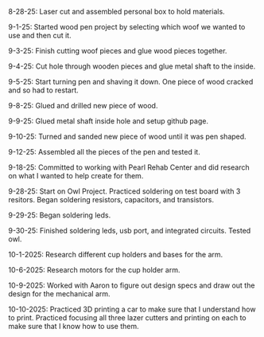 8-28-25:
Laser cut and assembled personal box to hold materials. 

9-1-25:
Started wood pen project by selecting which woof we wanted to use and then cut it. 

9-3-25: 
Finish cutting woof pieces and glue wood pieces together. 

9-4-25: 
Cut hole through wooden pieces and glue metal shaft to the inside. 

9-5-25: 
Start turning pen and shaving it down. One piece of wood cracked and so had to restart. 

9-8-25: 
Glued and drilled new piece of wood. 

9-9-25: 
Glued metal shaft inside hole and setup github page. 

9-10-25: 
Turned and sanded new piece of wood until it was pen shaped. 

9-12-25: 
Assembled all the pieces of the pen and tested it. 

9-18-25:
Committed to working with Pearl Rehab Center and did research on what I wanted to help create for them. 

9-28-25: 
Start on Owl Project. Practiced soldering on test board with 3 resitors. Began soldering resistors, capacitors, and transistors. 

9-29-25: 
Began soldering leds. 

9-30-25: 
Finished soldering leds, usb port, and integrated circuits. Tested owl. 

10-1-2025: 
Research different cup holders and bases for the arm. 

10-6-2025: 
Research motors for the cup holder arm. 

10-9-2025: 
Worked with Aaron to figure out design specs and draw out the design for the mechanical arm. 

10-10-2025: 
Practiced 3D printing a car to make sure that I understand how to print. Practiced focusing all three lazer cutters and printing on each to make sure that I know how to use them. 

